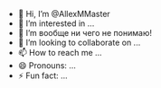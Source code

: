 - 👋 Hi, I’m @AllexMMaster
- 👀 I’m interested in ...
- 🌱 I’m вообще ни чего не понимаю!
- 💞️ I’m looking to collaborate on ...
- 📫 How to reach me ...
- 😄 Pronouns: ...
- ⚡ Fun fact: ...

<!---
AllexMMaster/AllexMMaster is a ✨ special ✨ repository because its `README.md` (this file) appears on your GitHub profile.
You can click the Preview link to take a look at your changes.
--->
